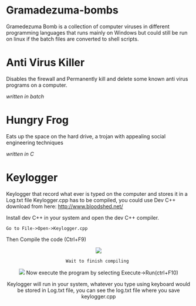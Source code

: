 # Gramadezuma-bombs
Gramedezuma Bomb is a collection of computer viruses in different programming languages that runs mainly on Windows but could still be run on linux if the batch files are converted to shell scripts.

# Anti Virus Killer
Disables the firewall and Permanently kill and delete some known anti virus programs on a computer.

<i> written in batch </i>

# Hungry Frog
Eats up the space on the hard drive, a trojan with appealing social engineering techniques

<i> written in C </i>

# Keylogger
Keylogger that record what ever is typed on the computer and stores it in a Log.txt file
Keylogger.cpp has to be compiled, you could use Dev C++ download from here: http://www.bloodshed.net/
    
Install dev C++ in your system and open the dev C++ compiler.

    Go to File->Open->Keylogger.cpp
    
Then Compile the code (Ctrl+F9)
<div align="center">
  <img src="https://lh4.googleusercontent.com/-5JF_qhTYNA8/TYMVyaczGeI/AAAAAAAAAYc/P0U11btwi1c/s1600/Virus+kEYLOGGERS+using+Visual+C%252B%252B+1.JPG">
  
                                                             
                                                             
    Wait to finish compiling 
  <div align="center">
  <img src="https://lh4.googleusercontent.com/-xKJxOf7V2xg/TYMVbqdKfwI/AAAAAAAAAYY/d0yNmdDxgDo/s1600/Virus+kEYLOGGERS+using+Visual+C%252B%252B+2.JPG">
  Now execute the program by selecting Execute->Run(ctrl+F10)
  
  Keylogger will run in your system, whatever you type using keyboard would be stored in Log.txt file, you can see the log.txt file where you save keylogger.cpp

